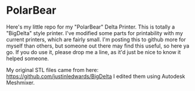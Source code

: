 # PolarBear
Here's my little repo for my "PolarBear" Delta Printer. This is totally a "BigDelta" style printer. I've modified some parts for printability with my current printers, which are fairly small. I'm posting this to github more for myself than others, but someone out there may find this useful, so here ya go. If you do use it, please drop me a line, as it'd just be nice to know it helped someone.

My original STL files came from here: https://github.com/justinledwards/BigDelta
I edited them using Autodesk Meshmixer.

